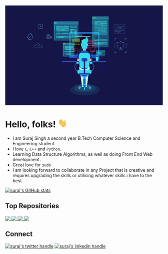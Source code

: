 <p align="center">
    <img src="assets/developer.png" alt-text="developer" height="320px" width="100%">
</p>

# Hello, folks! <img src="assets/wave.gif" width="30px">
- I am Suraj Singh a second year B.Tech Computer Science and Engineering student.
- I love ```C```, ```C++``` and ```Python```.
- Learning Data Structure Algorithms, as well as doing Front End Web development.
- Great love for ```sudo```
- I am looking forward to collaborate in any Project that is creative and requires upgrading the skills or utilising whatever skills i have to the best.

[![suraj's GitHub stats](https://github-readme-stats.vercel.app/api?username=suraj-singh12&theme=github_dark&show_icons=true&count_private=true)](https://github.com/suraj-singh12)

## Top Repositories
<a href="https://github.com/suraj-singh12/Project-SearchEverywhere">
  <img align="center" src="https://github-readme-stats.vercel.app/api/pin/?username=suraj-singh12&theme=jolly&repo=Project-SearchEverywhere" />
</a>
<a href="https://github.com/suraj-singh12/any-to-pdf">
  <img align="center" src="https://github-readme-stats.vercel.app/api/pin/?username=suraj-singh12&theme=jolly&repo=any-to-pdf" />
</a>
<a href="https://github.com/suraj-singh12/Experimental-Learning">
  <img align="center" src="https://github-readme-stats.vercel.app/api/pin/?username=suraj-singh12&theme=jolly&repo=Experimental-Learning" />
</a>
<a href="https://github.com/suraj-singh12/CSE202CPPCodes">
  <img align="center" src="https://github-readme-stats.vercel.app/api/pin/?username=suraj-singh12&theme=jolly&repo=CSE202CPPCodes" />
</a>

## Connect
[![suraj's twitter handle](https://img.shields.io/badge/Twitter-1DA1F2?style=for-the-badge&logo=twitter&logoColor=white)](https://twitter.com/suraj_singh_12)
[![suraj's linkedin handle](https://img.shields.io/badge/LinkedIn-0077B5?style=for-the-badge&logo=linkedin&logoColor=white)](https://www.linkedin.com/in/suraj-singh-5092/)

<!---
suraj-singh12/suraj-singh12 is a ✨ special ✨ repository because its `README.md` (this file) appears on your GitHub profile.
You can click the Preview link to take a look at your changes.
--->

